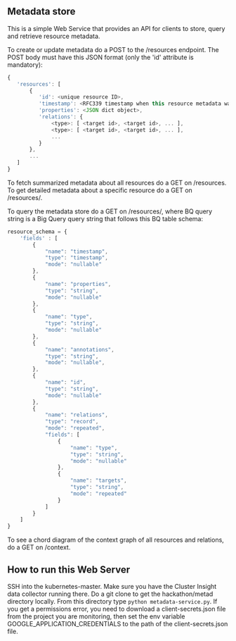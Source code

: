 ## Metadata store

This is a simple Web Service that provides an API for clients to store, query and retrieve resource metadata.

To create or update metadata do a POST to the /resources endpoint. The POST body must have this JSON format (only the 'id' attribute is mandatory):

```javascript
{
   'resources': [
       {
          'id': <unique resource ID>,
          'timestamp': <RFC339 timestamp when this resource metadata was changed/created>,
          'properties': <JSON dict object>,
          'relations': {
              <type>: [ <target id>, <target id>, ... ],
              <type>: [ <target id>, <target id>, ... ],
              ...
          }
       },
       ...
   ]
}
```

To fetch summarized metadata about all resources do a GET on /resources. To get detailed metadata about a specific resource do a GET on /resources/<id>.

To query the metadata store do a GET on /resources/<BQ query string>, where BQ query string is a Big Query query string that follows this BQ table schema:

```javascript
resource_schema = {
    'fields' : [
        {
            "name": "timestamp",
            "type": "timestamp",
            "mode": "nullable"
        },    
        {
            "name": "properties",
            "type": "string",
            "mode": "nullable"
        },
        {
            "name": "type",
            "type": "string",
            "mode": "nullable"
        },
        {
            "name": "annotations",
            "type": "string",
            "mode": "nullable",
        },
        {
            "name": "id",
            "type": "string",
            "mode": "nullable"
        },
        {
            "name": "relations",
            "type": "record",
            "mode": "repeated",
            "fields": [
                {
                    "name": "type",
                    "type": "string",
                    "mode": "nullable"
                },
                {
                    "name": "targets",
                    "type": "string",
                    "mode": "repeated"
                }
            ]
        }
    ]
}
```

To see a chord diagram of the context graph of all resources and relations, do a GET on /context.

## How to run this Web Server

SSH into the kubernetes-master. Make sure you have the Cluster Insight data collector running there. Do a git clone to get the hackathon/metad directory locally. From this directory type ```python metadata-service.py```. If you get a permissions error, you need to download a client-secrets.json file from the project you are monitoring, then set the env variable GOOGLE_APPLICATION_CREDENTIALS to the path of the client-secrets.json file.

